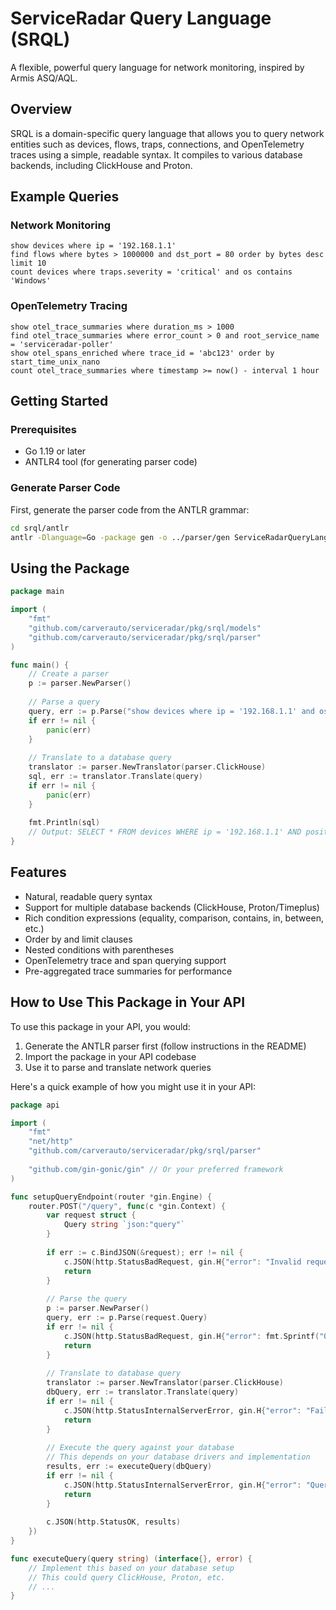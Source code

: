 # ServiceRadar Query Language (SRQL)

A flexible, powerful query language for network monitoring, inspired by Armis ASQ/AQL.

## Overview

SRQL is a domain-specific query language that allows you to query network entities such as devices, flows, traps, connections, and OpenTelemetry traces using a simple, readable syntax. It compiles to various database backends, including ClickHouse and Proton.

## Example Queries

### Network Monitoring
```
show devices where ip = '192.168.1.1'
find flows where bytes > 1000000 and dst_port = 80 order by bytes desc limit 10
count devices where traps.severity = 'critical' and os contains 'Windows'
```

### OpenTelemetry Tracing
```
show otel_trace_summaries where duration_ms > 1000
find otel_trace_summaries where error_count > 0 and root_service_name = 'serviceradar-poller'
show otel_spans_enriched where trace_id = 'abc123' order by start_time_unix_nano
count otel_trace_summaries where timestamp >= now() - interval 1 hour
```

## Getting Started

### Prerequisites

- Go 1.19 or later
- ANTLR4 tool (for generating parser code)

### Generate Parser Code

First, generate the parser code from the ANTLR grammar:

```bash
cd srql/antlr
antlr -Dlanguage=Go -package gen -o ../parser/gen ServiceRadarQueryLanguage.g4
```

## Using the Package

```go
package main

import (
    "fmt"
    "github.com/carverauto/serviceradar/pkg/srql/models"
    "github.com/carverauto/serviceradar/pkg/srql/parser"
)

func main() {
    // Create a parser
    p := parser.NewParser()
    
    // Parse a query
    query, err := p.Parse("show devices where ip = '192.168.1.1' and os contains 'Windows'")
    if err != nil {
        panic(err)
    }
    
    // Translate to a database query
    translator := parser.NewTranslator(parser.ClickHouse)
    sql, err := translator.Translate(query)
    if err != nil {
        panic(err)
    }
    
    fmt.Println(sql)
    // Output: SELECT * FROM devices WHERE ip = '192.168.1.1' AND position(os, 'Windows') > 0
}
```

## Features

- Natural, readable query syntax
- Support for multiple database backends (ClickHouse, Proton/Timeplus)
- Rich condition expressions (equality, comparison, contains, in, between, etc.)
- Order by and limit clauses
- Nested conditions with parentheses
- OpenTelemetry trace and span querying support
- Pre-aggregated trace summaries for performance


## How to Use This Package in Your API

To use this package in your API, you would:

1. Generate the ANTLR parser first (follow instructions in the README)
2. Import the package in your API codebase
3. Use it to parse and translate network queries

Here's a quick example of how you might use it in your API:

```go
package api

import (
    "fmt"
    "net/http"
    "github.com/carverauto/serviceradar/pkg/srql/parser"
    
    "github.com/gin-gonic/gin" // Or your preferred framework
)

func setupQueryEndpoint(router *gin.Engine) {
    router.POST("/query", func(c *gin.Context) {
        var request struct {
            Query string `json:"query"`
        }
        
        if err := c.BindJSON(&request); err != nil {
            c.JSON(http.StatusBadRequest, gin.H{"error": "Invalid request"})
            return
        }
        
        // Parse the query
        p := parser.NewParser()
        query, err := p.Parse(request.Query)
        if err != nil {
            c.JSON(http.StatusBadRequest, gin.H{"error": fmt.Sprintf("Query parsing error: %s", err)})
            return
        }
        
        // Translate to database query
        translator := parser.NewTranslator(parser.ClickHouse)
        dbQuery, err := translator.Translate(query)
        if err != nil {
            c.JSON(http.StatusInternalServerError, gin.H{"error": "Failed to translate query"})
            return
        }
        
        // Execute the query against your database
        // This depends on your database drivers and implementation
        results, err := executeQuery(dbQuery)
        if err != nil {
            c.JSON(http.StatusInternalServerError, gin.H{"error": "Query execution failed"})
            return
        }
        
        c.JSON(http.StatusOK, results)
    })
}

func executeQuery(query string) (interface{}, error) {
    // Implement this based on your database setup
    // This could query ClickHouse, Proton, etc.
    // ...
}
```